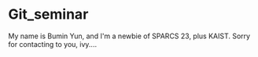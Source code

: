 # Git_seminar
My name is Bumin Yun, and I'm a newbie of SPARCS 23, plus KAIST.
Sorry for contacting to you, ivy....
